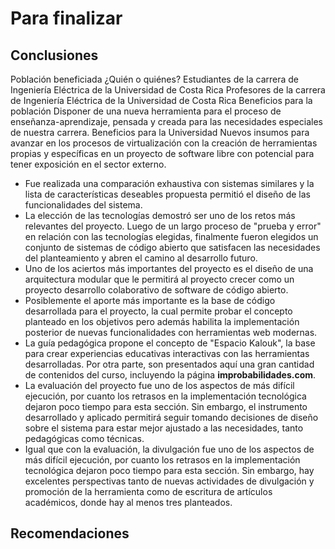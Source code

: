 # Para finalizar

## Conclusiones

Población beneficiada
¿Quién o quiénes?
Estudiantes de la carrera de Ingeniería Eléctrica de la Universidad de Costa Rica
Profesores de la carrera de Ingeniería Eléctrica de la Universidad de Costa Rica
Beneficios para la población
Disponer de una nueva herramienta para el proceso de enseñanza-aprendizaje, pensada y creada para las necesidades especiales de nuestra carrera.
Beneficios para la Universidad
Nuevos insumos para avanzar en los procesos de virtualización con la creación de herramientas propias y específicas en un proyecto de software libre con potencial para tener exposición en el sector externo.

- Fue realizada una comparación exhaustiva con sistemas similares y la lista de características deseables propuesta permitió el diseño de las funcionalidades del sistema.
- La elección de las tecnologías demostró ser uno de los retos más relevantes del proyecto. Luego de un largo proceso de "prueba y error" en relación con las tecnologías elegidas, finalmente fueron elegidos un conjunto de sistemas de código abierto que satisfacen las necesidades del planteamiento y abren el camino al desarrollo futuro.
- Uno de los aciertos más importantes del proyecto es el diseño de una arquitectura modular que le permitirá al proyecto crecer como un proyecto desarrollo colaborativo de software de código abierto.
- Posiblemente el aporte más importante es la base de código desarrollada para el proyecto, la cual permite probar el concepto planteado en los objetivos pero además habilita la implementación posterior de nuevas funcionalidades con herramientas web modernas.
- La guía pedagógica propone el concepto de "Espacio Kalouk", la base para crear experiencias educativas interactivas con las herramientas desarrolladas. Por otra parte, son presentados aquí una gran cantidad de contenidos del curso, incluyendo la página **improbabilidades.com**.
- La evaluación del proyecto fue uno de los aspectos de más difícil ejecución, por cuanto los retrasos en la implementación tecnológica dejaron poco tiempo para esta sección. Sin embargo, el instrumento desarrollado y aplicado permitirá seguir tomando decisiones de diseño sobre el sistema para estar mejor ajustado a las necesidades, tanto pedagógicas como técnicas.
- Igual que con la evaluación, la divulgación fue uno de los aspectos de más difícil ejecución, por cuanto los retrasos en la implementación tecnológica dejaron poco tiempo para esta sección. Sin embargo, hay excelentes perspectivas tanto de nuevas actividades de divulgación y promoción de la herramienta como de escritura de artículos académicos, donde hay al menos tres planteados.

## Recomendaciones
